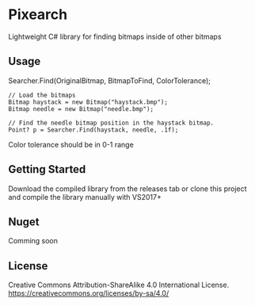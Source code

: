 # Pixearch
Lightweight C# library for finding bitmaps inside of other bitmaps

## Usage
Searcher.Find(OriginalBitmap, BitmapToFind, ColorTolerance);
```
// Load the bitmaps
Bitmap haystack = new Bitmap("haystack.bmp");
Bitmap needle = new Bitmap("needle.bmp");

// Find the needle bitmap position in the haystack bitmap. 
Point? p = Searcher.Find(haystack, needle, .1f);
```
Color tolerance should be in 0-1 range

## Getting Started
Download the compiled library from the releases tab or clone this project and compile the library manually with VS2017+

## Nuget
Comming soon

## License
Creative Commons Attribution-ShareAlike 4.0 International License.  
https://creativecommons.org/licenses/by-sa/4.0/
